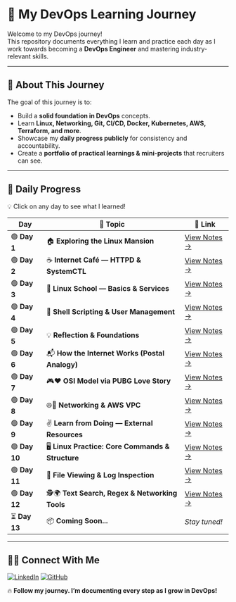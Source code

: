 # 🚀 My DevOps Learning Journey

Welcome to my DevOps journey!  
This repository documents everything I learn and practice each day as I work towards becoming a **DevOps Engineer** and mastering industry-relevant skills.

---

## 📌 About This Journey
The goal of this journey is to:
- Build a **solid foundation in DevOps** concepts.
- Learn **Linux, Networking, Git, CI/CD, Docker, Kubernetes, AWS, Terraform, and more**.
- Showcase my **daily progress publicly** for consistency and accountability.
- Create a **portfolio of practical learnings & mini-projects** that recruiters can see.

---

## 📅 Daily Progress

💡 Click on any day to see what I learned!

| Day | 📖 Topic | 🔗 Link |
|-----|---------|---------|
| 🟢 **Day 1** | 🏠 **Exploring the Linux Mansion** | [View Notes →](Day1_Devops_Journey/README.md) |
| 🟢 **Day 2** | ☕ **Internet Café — HTTPD & SystemCTL** | [View Notes →](Day2_Devops_Journey/README.md) |
| 🟢 **Day 3** | 🏫 **Linux School — Basics & Services** | [View Notes →](Day3_Devops_Journey/README.md) |
| 🟢 **Day 4** | 🚀 **Shell Scripting & User Management** | [View Notes →](Day4_Devops_Journey/README.md) |
| 🟢 **Day 5** | 💡 **Reflection & Foundations** | [View Notes →](Day5_Devops_Journey/README.md) |
| 🟢 **Day 6** | 📬 **How the Internet Works (Postal Analogy)** | [View Notes →](Day6_Devops_Journey/README.md) |
| 🟢 **Day 7** | 🎮❤️ **OSI Model via PUBG Love Story** | [View Notes →](Day7_Devops_Journey/README.md) |
| 🟢 **Day 8** | 🌐🏡 **Networking & AWS VPC** | [View Notes →](Day8_Devops_Journey/README.md) |
| 🟢 **Day 9** | ✌️ **Learn from Doing — External Resources** | [View Notes →](Day9_Devops_Journey/README.md) |
| 🟢 **Day 10** | 🖥️ **Linux Practice: Core Commands & Structure** | [View Notes →](Day10_Devops_Journey/README.md) |
| 🟢 **Day 11** | 📝 **File Viewing & Log Inspection** | [View Notes →](Day11_Devops_Journey/README.md) |
| 🟢 **Day 12** | 🕵️🌍 **Text Search, Regex & Networking Tools** | [View Notes →](Day12_Devops_Journey/README.md) |
| ⏳ **Day 13** | 📦 **Coming Soon...** | _Stay tuned!_ |

---

## 🧑‍💻 Connect With Me  

[![LinkedIn](https://img.shields.io/badge/LinkedIn-0A66C2?style=for-the-badge&logo=linkedin&logoColor=white)](https://www.linkedin.com/in/deepmhabdi/)
[![GitHub](https://img.shields.io/badge/GitHub-181717?style=for-the-badge&logo=github&logoColor=white)](https://github.com/deepMhabdi)

🔥 **Follow my journey. I’m documenting every step as I grow in DevOps!**
